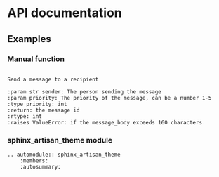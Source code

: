 # API documentation

## Examples

### Manual function

```{py:function} send_message(sender, priority)

Send a message to a recipient

:param str sender: The person sending the message
:param priority: The priority of the message, can be a number 1-5
:type priority: int
:return: the message id
:rtype: int
:raises ValueError: if the message_body exceeds 160 characters
```

### sphinx_artisan_theme module

```{eval-rst}
.. automodule:: sphinx_artisan_theme
    :members:
    :autosummary:
```
